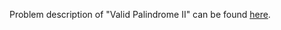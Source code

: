 Problem description of "Valid Palindrome II" can be found [here](https://leetcode.com/problems/valid-palindrome-ii/).
